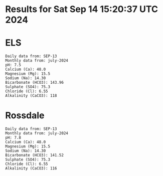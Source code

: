 # Results for Sat Sep 14 15:20:37 UTC 2024
# ELS
```
Daily data from: SEP-13
Monthly data from: july-2024
pH: 7.5
Calcium (Ca): 48.0
Magnesium (Mg): 15.5
Sodium (Na): 14.30
Bicarbonate (HCO3): 143.96
Sulphate (SO4): 75.3
Chloride (Cl): 6.55
Alkalinity (CaCO3): 118
```
# Rossdale
```
Daily data from: SEP-13
Monthly data from: july-2024
pH: 7.8
Calcium (Ca): 48.0
Magnesium (Mg): 15.5
Sodium (Na): 14.30
Bicarbonate (HCO3): 141.52
Sulphate (SO4): 75.3
Chloride (Cl): 6.55
Alkalinity (CaCO3): 116
```
